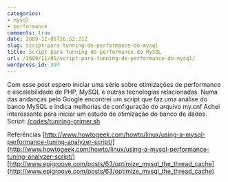 ```yaml
---
categories:
- mysql
- performance
comments: true
date: 2009-11-05T16:52:21Z
slug: script-para-tunning-de-performance-do-mysql
title: Script para tunning de performance do MySQL
url: /2009/11/05/script-para-tunning-de-performance-do-mysql/
wordpress_id: 397
---
```


Com esse post espero iniciar uma série sobre otimizações de performance e escalabilidade de PHP, MySQL e outras tecnologias relacionadas.
Numa das andanças pelo Google encontrei um script que faz uma análise do banco MySQL e indica melhorias de configuração do arquivo my.cnf
Achei interessante para iniciar um estudo de otimização do banco de dados.
Script: [/codes/tunning-primer.sh](/codes/tunning-primer.sh)

Referências
[http://www.howtogeek.com/howto/linux/using-a-mysql-performance-tuning-analyzer-script/](http://www.howtogeek.com/howto/linux/using-a-mysql-performance-tuning-analyzer-script/)
[http://www.epigroove.com/posts/63/optimize_mysql_the_thread_cache](http://www.epigroove.com/posts/63/optimize_mysql_the_thread_cache)
